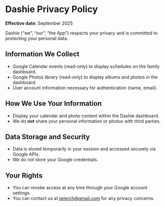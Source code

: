 # Dashie Privacy Policy

**Effective date:** September 2025

Dashie (“we”, “our”, “the App”) respects your privacy and is committed to protecting your personal data.

## Information We Collect
- Google Calendar events (read-only) to display schedules on the family dashboard.
- Google Photos library (read-only) to display albums and photos in the dashboard.
- User account information necessary for authentication (name, email).

## How We Use Your Information
- Display your calendar and photo content within the Dashie dashboard.
- We do **not** share your personal information or photos with third parties.

## Data Storage and Security
- Data is stored temporarily in your session and accessed securely via Google APIs.
- We do not store your Google credentials.

## Your Rights
- You can revoke access at any time through your Google account settings.
- You can contact us at jwlerch@gmail.com for any privacy concerns.